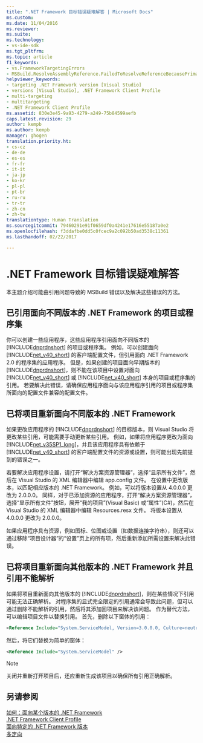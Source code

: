 ```yaml
---
title: ".NET Framework 目标错误疑难解答 | Microsoft Docs"
ms.custom: 
ms.date: 11/04/2016
ms.reviewer: 
ms.suite: 
ms.technology:
- vs-ide-sdk
ms.tgt_pltfrm: 
ms.topic: article
f1_keywords:
- vs.FrameworkTargetingErrors
- MSBuild.ResolveAssemblyReference.FailedToResolveReferenceBecausePrimaryAssemblyInExclusionList
helpviewer_keywords:
- targeting .NET Framework version [Visual Studio]
- versions [Visual Studio], .NET Framework Client Profile
- multi-targeting
- multitargeting
- .NET Framework Client Profile
ms.assetid: 830e3e45-9a93-4279-a249-75b84599aefb
caps.latest.revision: 29
author: kempb
ms.author: kempb
manager: ghogen
translation.priority.ht:
- cs-cz
- de-de
- es-es
- fr-fr
- it-it
- ja-jp
- ko-kr
- pl-pl
- pt-br
- ru-ru
- tr-tr
- zh-cn
- zh-tw
translationtype: Human Translation
ms.sourcegitcommit: 79460291e91f0659df0a4241e17616e55187a0e2
ms.openlocfilehash: f3ddafbe0dd5c0fcec9a2c092b50ad3538c11361
ms.lasthandoff: 02/22/2017

---
```

# <a name="troubleshooting-net-framework-targeting-errors"></a>.NET Framework 目标错误疑难解答
本主题介绍可能由引用问题导致的 MSBuild 错误以及解决这些错误的方法。  
  
## <a name="you-have-referenced-a-project-or-assembly-that-targets-a-different-version-of-the-net-framework"></a>已引用面向不同版本的 .NET Framework 的项目或程序集  
 你可以创建一些应用程序，这些应用程序引用面向不同版本的 [!INCLUDE[dnprdnshort](../code-quality/includes/dnprdnshort_md.md)] 的项目或程序集。 例如，可以创建面向 [!INCLUDE[net_v40_short](../code-quality/includes/net_v40_short_md.md)] 的客户端配置文件，但引用面向 .NET Framework 2.0 的程序集的应用程序。 但是，如果创建的项目面向早期版本的 [!INCLUDE[dnprdnshort](../code-quality/includes/dnprdnshort_md.md)]，则不能在该项目中设置对面向 [!INCLUDE[net_v40_short](../code-quality/includes/net_v40_short_md.md)] 或 [!INCLUDE[net_v40_short](../code-quality/includes/net_v40_short_md.md)] 本身的项目或程序集的引用。 若要解决此错误，请确保应用程序面向与该应用程序引用的项目或程序集所面向的配置文件兼容的配置文件。  
  
## <a name="you-have-re-targeted-a-project-to-a-different-version-of-the-net-framework"></a>已将项目重新面向不同版本的 .NET Framework  
 如果更改应用程序的 [!INCLUDE[dnprdnshort](../code-quality/includes/dnprdnshort_md.md)] 的目标版本，则 Visual Studio 将更改某些引用，可能需要手动更新某些引用。 例如，如果将应用程序更改为面向 [!INCLUDE[net_v35SP1_long](../msbuild/includes/net_v35sp1_long_md.md)]，并且该应用程序具有依赖于 [!INCLUDE[net_v40_short](../code-quality/includes/net_v40_short_md.md)] 的客户端配置文件的资源或设置，则可能出现先前提到的错误之一。  
  
 若要解决应用程序设置，请打开“解决方案资源管理器”，选择“显示所有文件”，然后在 Visual Studio 的 XML 编辑器中编辑 app.config 文件。 在设置中更改版本，以匹配相应版本的 .NET Framework。 例如，可以将版本设置从 4.0.0.0 更改为 2.0.0.0。 同样，对于已添加资源的应用程序，打开“解决方案资源管理器”，选择“显示所有文件”按钮，展开“我的项目”(Visual Basic) 或“属性”(C#)，然后在 Visual Studio 的 XML 编辑器中编辑 Resources.resx 文件。 将版本设置从 4.0.0.0 更改为 2.0.0.0。  
  
 如果应用程序具有资源，例如图标、位图或设置（如数据连接字符串），则还可以通过移除“项目设计器”的“设置”页上的所有项，然后重新添加所需设置来解决此错误。  
  
## <a name="you-have-re-targeted-a-project-to-a-different-version-of-the-net-framework-and-references-do-not-resolve"></a>已将项目重新面向其他版本的 .NET Framework 并且引用不能解析  
 如果将项目重新面向其他版本的 [!INCLUDE[dnprdnshort](../code-quality/includes/dnprdnshort_md.md)]，则在某些情况下引用可能无法正确解析。 对程序集的显式完全限定的引用通常会导致此问题，但可以通过删除不能解析的引用，然后将其添加回项目来解决该问题。 作为替代方法，可以编辑项目文件以替换引用。 首先，删除以下窗体的引用：  
  
```xml  
<Reference Include="System.ServiceModel, Version=3.0.0.0, Culture=neutral, PublicKeyToken=b77a5c561934e089, processorArchitecture=MSIL" />  
```  
  
 然后，将它们替换为简单的窗体：  
  
```xml  
<Reference Include="System.ServiceModel" />  
```  
  
> [!NOTE]
>  关闭并重新打开项目后，还应重新生成该项目以确保所有引用正确解析。  
  
## <a name="see-also"></a>另请参阅  
 [如何：面向某个版本的 .NET Framework](../ide/how-to-target-a-version-of-the-dotnet-framework.md)   
 [.NET Framework Client Profile](http://msdn.microsoft.com/Library/f0219919-1f02-4588-8704-327a62fd91f1)   
 [面向特定的 .NET Framework 版本](../ide/targeting-a-specific-dotnet-framework-version.md)   
 [多定向](../msbuild/msbuild-multitargeting-overview.md)
